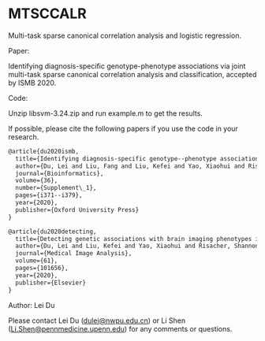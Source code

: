 # MTSCCALR

Multi-task sparse canonical correlation analysis and logistic regression.

Paper:

Identifying diagnosis-specific genotype-phenotype associations via joint multi-task sparse canonical correlation analysis and classification, accepted by ISMB 2020.

Code:

Unzip libsvm-3.24.zip and run example.m to get the results.

If possible, please cite the following papers if you use the code in your research.

```latex
@article{du2020ismb,
  title={Identifying diagnosis-specific genotype--phenotype associations via joint multitask sparse canonical correlation analysis and classification},
  author={Du, Lei and Liu, Fang and Liu, Kefei and Yao, Xiaohui and Risacher, Shannon L and Han, Junwei and Guo, Lei and Saykin, Andrew J and Shen, Li and Alzheimer’s Disease Neuroimaging Initiative},
  journal={Bioinformatics},
  volume={36},
  number={Supplement\_1},
  pages={i371--i379},
  year={2020},
  publisher={Oxford University Press}
}

@article{du2020detecting,
  title={Detecting genetic associations with brain imaging phenotypes in {Alzheimer’s} disease via a novel structured {SCCA} approach},
  author={Du, Lei and Liu, Kefei and Yao, Xiaohui and Risacher, Shannon L and Han, Junwei and Saykin, Andrew J and Guo, Lei and Shen, Li},
  journal={Medical Image Analysis},
  volume={61},
  pages={101656},
  year={2020},
  publisher={Elsevier}
}
```

Author: Lei Du

Please contact Lei Du (dulei@nwpu.edu.cn) or Li Shen (Li.Shen@pennmedicine.upenn.edu) for any comments or questions.